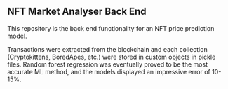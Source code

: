 ## NFT Market Analyser Back End

This repository is the back end functionality for an NFT price prediction model.

Transactions were extracted from the blockchain and each collection (Cryptokittens, BoredApes, etc.) were stored in custom objects in pickle files. Random forest regression was eventually proved to be the most accurate ML method, and the models displayed an impressive error of 10-15%.

